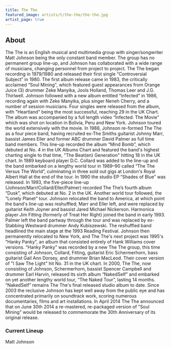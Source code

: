 ```yaml
---
title: The The
featured_image: artists/t/the-the/the-the.jpg
artist_page: true
---
```

## About

The The is an English musical and multimedia group with singer/songwriter Matt Johnson being the only constant band member. The group has no permanent group line-up, and Johnson has collaborated with a wide range of musicians, changing personnel from project to project.
The The began recording in 1979/1980 and released their first single “Controversial Subject” in 1980. The first album release came in 1983, the critically acclaimed “Soul Mining", which featured guest appearances from Orange Juice (3) drummer Zeke Manyika, Jools Holland, Thomas Leer and J.G. Thirlwell.
Johnson followed with a new album entitled “Infected” in 1986, recording again with Zeke Manyika, plus singer Neneh Cherry, and a number of session musicians. Four singles were released from the album, with "Heartland" being the most successful, reaching 29 in the UK Chart. The album was accompanied by a full length video “Infected: The Movie” which was shot on location in Bolivia, Peru and New York. Johnson toured the world extensively with the movie. 
In 1988, Johnson re-formed The The as a four piece band, having recruited ex-The Smiths guitarist Johnny Marr, bassist James Eller and former ABC drummer David Palmer as full time band members. This line-up recorded the album “Mind Bomb”, which debuted at No. 4 in the UK Albums Chart and featured the band's highest charting single to that time, "The Beat(en) Generation" hitting 18 in the UK chart.
In 1989 keyboard player D.C. Collard was added to the line-up and the band embarked on a lengthy world tour in 1989–90 called “The The Versus The World”, culminating in three sold out gigs at London's Royal Albert Hall at the end of the tour. 
In 1990 the studio EP “Shades of Blue” was released. 
In 1993, the five-piece line-up (Johnson/Marr/Collard/Eller/Palmer) recorded The The’s fourth album “Dusk”, which debuted at No. 2 in the UK. Another world tour followed, the “Lonely Planet” tour. Johnson relocated the band to America, at which point the band's line-up was reshuffled; Marr and Eller left, and were replaced by guitarist Keith Joyner and bassist Jared Michael Nickerson. Harmonica player Jim Fitting (formerly of Treat Her Right) joined the band in early 1993. Palmer left the band partway through the tour and was replaced by ex-Stabbing Westward drummer Andy Kubiszewski. The reshuffled band headlined the main stage at the 1993 Reading Festival.
Johnson then permanently relocated to New York, and The The's next project was 1995's “Hanky Panky”, an album that consisted entirely of Hank Williams cover versions. “Hanky Panky” was recorded by a new The The group, this time consisting of Johnson, Collard, Fitting, guitarist Eric Schermerhorn, bass guitarist Gail Ann Dorsey, and drummer Brian MacLeod. Their cover version of "I Saw The Light" hit No. 31 in the UK chart.
In 2000, The The, now consisting of Johnson, Schermerhorn, bassist Spencer Campbell and drummer Earl Harvin, released its sixth album “NakedSelf” and embarked on yet another lengthy world tour, “The Naked Tour”, lasting 14 months. “NakedSelf” remains The The's final released studio album to date.
Since 2003 the reclusive Johnson has kept well away from the public eye and has concentrated primarily on soundtrack work, scoring numerous documentaries, films and art installations.
In April 2014 The The announced that on June 30th 2014 a re-mastered, re-packaged version of "Soul Mining" would be released to commemorate the 30th Anniversary of its original release. 


### Current Lineup

Matt Johnson

